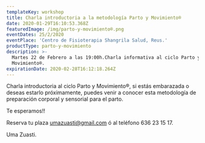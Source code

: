 ```yaml
---
templateKey: workshop
title: Charla introductoria a la metodología Parto y Movimiento®
date: 2020-01-29T16:10:53.368Z
featuredImage: /img/parto-y-movimiento®.png
eventDates: 25/2/2020
eventPlace: 'Centro de Fisioterapia Shangrila Salud, Reus.'
productType: parto-y-movimiento
description: >-
  Martes 22 de Febrero a las 19:00h.Charla informativa al ciclo Parto y
  Movimiento®.
expirationDate: 2020-02-28T16:12:18.264Z
---
```

Charla introductoria al ciclo Parto y Movimiento®, si estás embarazada o deseas estarlo próximamente, puedes venir a conocer esta metodología de preparación corporal y sensorial para el  parto.

Te esperamos!!

Reserva tu plaza umazuasti@gmail.com ó al teléfono 636 23 15 17.

Uma Zuasti.
